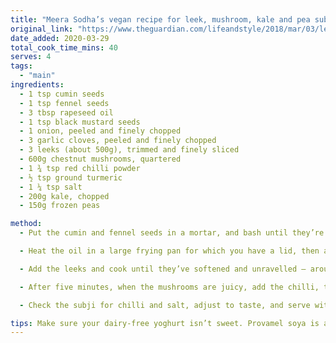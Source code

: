 ```yaml
---
title: "Meera Sodha’s vegan recipe for leek, mushroom, kale and pea subji"
original_link: "https://www.theguardian.com/lifeandstyle/2018/mar/03/leek-mushroom-kale-pea-stir-fry-the-new-vegan-meera-sodha"
date_added: 2020-03-29
total_cook_time_mins: 40
serves: 4
tags:
  - "main"
ingredients:
  - 1 tsp cumin seeds
  - 1 tsp fennel seeds
  - 3 tbsp rapeseed oil
  - 1 tsp black mustard seeds
  - 1 onion, peeled and finely chopped
  - 3 garlic cloves, peeled and finely chopped
  - 3 leeks (about 500g), trimmed and finely sliced
  - 600g chestnut mushrooms, quartered
  - 1 ¾ tsp red chilli powder
  - ½ tsp ground turmeric
  - 1 ¼ tsp salt
  - 200g kale, chopped
  - 150g frozen peas

method:
  - Put the cumin and fennel seeds in a mortar, and bash until they’re fairly well ground.

  - Heat the oil in a large frying pan for which you have a lid, then add the ground spices and the mustard seeds, and stir-fry for a minute, until the cumin turns a shade darker. Add the onion and cook, stirring often, until soft – around six minutes – then add the garlic and cook for two minutes more.

  - Add the leeks and cook until they’ve softened and unravelled – around five minutes – then add the mushrooms. It will seem as if there are too many to fit in the pan, but they will soon wilt.

  - After five minutes, when the mushrooms are juicy, add the chilli, turmeric and salt, then stir in the kale, and cook for eight minutes, until the stems and leaves are tender. Throw in the peas and cook for two or three minutes more, until they are hot and soft.

  - Check the subji for chilli and salt, adjust to taste, and serve with hot chapatis and a dairy-free yoghurt of your choice.

tips: Make sure your dairy-free yoghurt isn’t sweet. Provamel soya is a good option.
---
```

